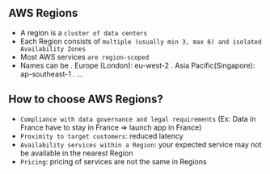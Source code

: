 ## AWS Regions

- A region is a `cluster of data centers`
- Each Region consists of `multiple (usually min 3, max 6) and isolated Availability Zones`
- Most AWS services `are region-scoped`
- Names can be
  . Europe (London): eu-west-2
  . Asia Pacific(Singapore): ap-southeast-1
  . ...

## How to choose AWS Regions?

- `Compliance with data governance and legal requirements` (Ex: Data in France have to stay in France => launch app in France)
- `Proximity to target customers`: reduced latency
- `Availability services within a Region`: your expected service may not be available in the nearest Region
- `Pricing`: pricing of services are not the same in Regions
